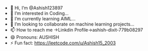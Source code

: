 - 👋 Hi, I’m @Ashish123897
- 👀 I’m interested in Coding...
- 🌱 I’m currently learning AIML...
- 💞️ I’m looking to collaborate on machine learning projects...
- 📫 How to reach me ->Linkdin Profile->ashish-dixit-779b08297
- 😄 Pronouns: AUSHISH
- ⚡ Fun fact: https://leetcode.com/u/Ashish15_2003
